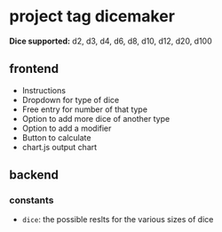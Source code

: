 # project tag dicemaker 

**Dice supported:** d2, d3, d4, d6, d8, d10, d12, d20, d100

## frontend 
- Instructions
- Dropdown for type of dice 
- Free entry for number of that type
- Option to add more dice of another type
- Option to add a modifier 
- Button to calculate
- chart.js output chart

## backend

### constants

- `dice`: the possible reslts for the various sizes of dice 